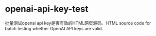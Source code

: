 # openai-api-key-test
批量测试openai api key是否有效的HTML网页源码。HTML source code for batch testing whether OpenAI API keys are valid.
